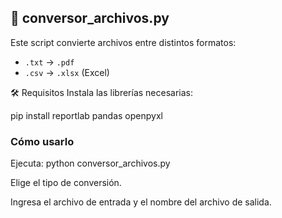 ## 🧾 conversor_archivos.py

Este script convierte archivos entre distintos formatos:

- `.txt` → `.pdf`
- `.csv` → `.xlsx` (Excel)

🛠 Requisitos
Instala las librerías necesarias:


pip install reportlab pandas openpyxl



### Cómo usarlo

Ejecuta:
python conversor_archivos.py


Elige el tipo de conversión.

Ingresa el archivo de entrada y el nombre del archivo de salida.
